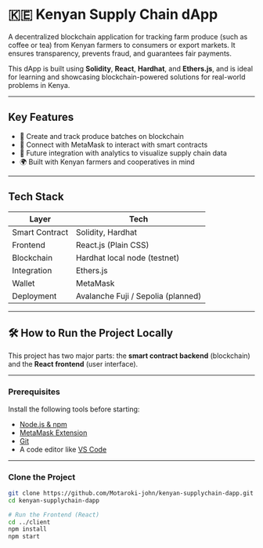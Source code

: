 # 🇰🇪 Kenyan Supply Chain dApp

A decentralized blockchain application for tracking farm produce (such as coffee or tea) from Kenyan farmers to consumers or export markets. It ensures transparency, prevents fraud, and guarantees fair payments.

This dApp is built using **Solidity**, **React**, **Hardhat**, and **Ethers.js**, and is ideal for learning and showcasing blockchain-powered solutions for real-world problems in Kenya.

---

##  Key Features

- 🧾 Create and track produce batches on blockchain
- 🔐 Connect with MetaMask to interact with smart contracts
- 🧠 Future integration with analytics to visualize supply chain data
- 🌍 Built with Kenyan farmers and cooperatives in mind

---

##  Tech Stack

| Layer        | Tech                        |
|--------------|-----------------------------|
| Smart Contract | Solidity, Hardhat         |
| Frontend     | React.js (Plain CSS)        |
| Blockchain   | Hardhat local node (testnet) |
| Integration  | Ethers.js                   |
| Wallet       | MetaMask                    |
| Deployment   | Avalanche Fuji / Sepolia (planned) |

---

## 🛠️ How to Run the Project Locally

This project has two major parts: the **smart contract backend** (blockchain) and the **React frontend** (user interface).

---

### Prerequisites

Install the following tools before starting:

- [Node.js & npm](https://nodejs.org/)
- [MetaMask Extension](https://metamask.io/)
- [Git](https://git-scm.com/)
- A code editor like [VS Code](https://code.visualstudio.com/)

---

### Clone the Project

```bash
git clone https://github.com/Motaroki-john/kenyan-supplychain-dapp.git
cd kenyan-supplychain-dapp

# Run the Frontend (React)
cd ../client
npm install
npm start
